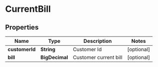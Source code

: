 

# CurrentBill

## Properties

Name | Type | Description | Notes
------------ | ------------- | ------------- | -------------
**customerId** | **String** | Customer Id |  [optional]
**bill** | **BigDecimal** | Customer current bill |  [optional]



